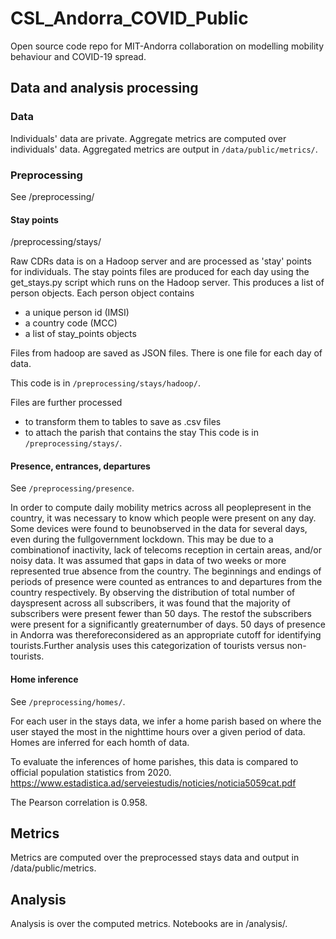 # CSL_Andorra_COVID_Public
Open source code repo for MIT-Andorra collaboration on modelling mobility behaviour and COVID-19 spread.

## Data and analysis processing

### Data
Individuals' data are private. Aggregate metrics are computed over individuals' data. Aggregated metrics are output in `/data/public/metrics/`.

### Preprocessing

See /preprocessing/

#### Stay points

/preprocessing/stays/

Raw CDRs data is on a Hadoop server and are processed as 'stay' points for individuals.
The stay points files are produced for each day using the get_stays.py script which runs on the Hadoop server. This produces a list of person objects. Each person object contains
- a unique person id (IMSI)
- a country code (MCC)
- a list of stay_points objects

Files from hadoop are saved as JSON files. There is one file for each day of data.

This code is in `/preprocessing/stays/hadoop/`.

Files are further processed 
- to transform them to tables to save as .csv files
- to attach the parish that contains the stay
This code is in `/preprocessing/stays/`.


#### Presence, entrances, departures

See `/preprocessing/presence`.

In  order  to  compute  daily  mobility  metrics  across  all  peoplepresent in the country, it was necessary to know which people were  present  on  any  day.  Some  devices  were  found  to  beunobserved  in  the  data  for  several  days,  even  during  the  fullgovernment  lockdown.  This  may  be  due  to  a  combinationof  inactivity,  lack  of  telecoms  reception  in  certain  areas, and/or  noisy  data.  It  was  assumed  that  gaps  in  data  of  two weeks or more represented true absence from the country. The beginnings  and  endings  of  periods  of  presence  were  counted as entrances to and departures from the country respectively. By  observing  the  distribution  of  total  number  of  dayspresent  across  all  subscribers,  it  was  found  that  the  majority of  subscribers  were  present  fewer  than  50  days.  The  restof  the  subscribers  were  present  for  a  significantly  greaternumber of days. 50 days of presence in Andorra was thereforeconsidered  as  an  appropriate  cutoff  for  identifying  tourists.Further analysis uses this categorization of tourists versus non-tourists.


#### Home inference

See `/preprocessing/homes/`.

For each user in the stays data, we infer a home parish based  on where  the user stayed the most in the nighttime hours over a given period of data. Homes are inferred for each homth of data. 

To evaluate the inferences of home parishes, this data is compared to official population statistics from 2020. https://www.estadistica.ad/serveiestudis/noticies/noticia5059cat.pdf

The Pearson correlation is 0.958.

## Metrics

Metrics are computed over the preprocessed stays data and output in /data/public/metrics.

## Analysis

Analysis is over the computed metrics. Notebooks are in /analysis/.
